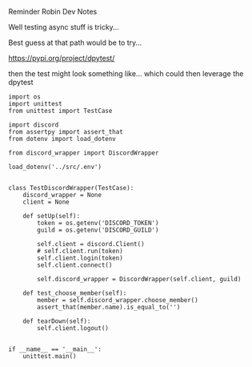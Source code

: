 Reminder Robin Dev Notes

Well testing async stuff is tricky...

Best guess at that path would be to try...

https://pypi.org/project/dpytest/

then the test might look something like...
which could then leverage the dpytest

```
import os
import unittest
from unittest import TestCase

import discord
from assertpy import assert_that
from dotenv import load_dotenv

from discord_wrapper import DiscordWrapper

load_dotenv('../src/.env')


class TestDiscordWrapper(TestCase):
    discord_wrapper = None
    client = None

    def setUp(self):
        token = os.getenv('DISCORD_TOKEN')
        guild = os.getenv('DISCORD_GUILD')

        self.client = discord.Client()
        # self.client.run(token)
        self.client.login(token)
        self.client.connect()

        self.discord_wrapper = DiscordWrapper(self.client, guild)

    def test_choose_member(self):
        member = self.discord_wrapper.choose_member()
        assert_that(member.name).is_equal_to('')

    def tearDown(self):
        self.client.logout()


if __name__ == '__main__':
    unittest.main()
```
